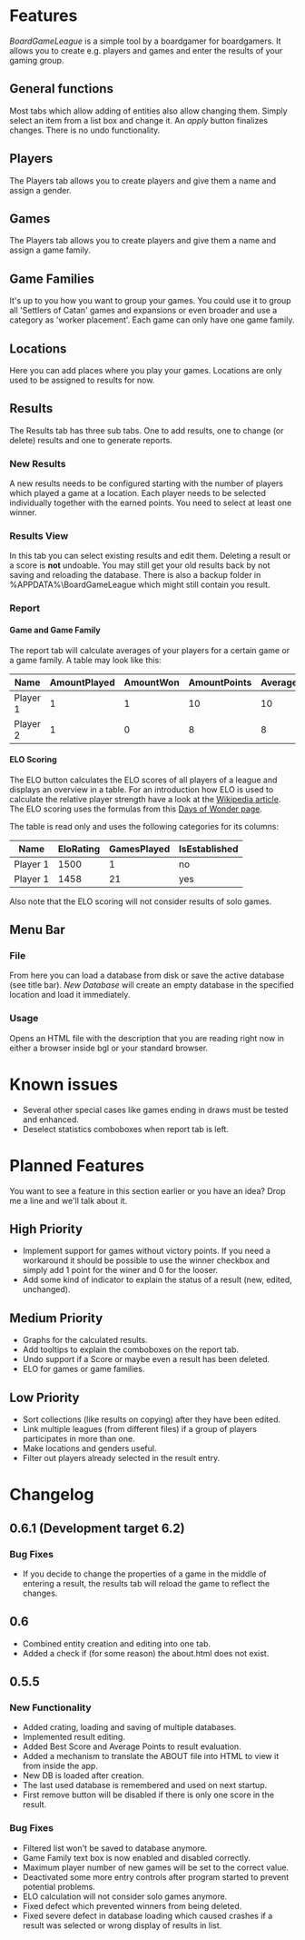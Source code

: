 # Features

_BoardGameLeague_ is a simple tool by a boardgamer for boardgamers. It allows you to create e.g. players and
games and enter the results of your gaming group.

## General functions

Most tabs which allow adding of entities also allow changing them. Simply select an item from a list box and
change it. An _apply_ button finalizes changes. There is no undo functionality.

## Players

The Players tab allows you to create players and give them a name and assign a gender.

## Games

The Players tab allows you to create players and give them a name and assign a game family.

## Game Families

It's up to you how you want to group your games. You could use it to group all 'Settlers of Catan' games and expansions
or even broader and use a category as 'worker placement'. Each game can only have one game family.

## Locations

Here you can add places where you play your games. Locations are only used to be assigned to results for now.

## Results

The Results tab has three sub tabs. One to add results, one to change (or delete) results and one to generate reports.

### New Results

A new results needs to be configured starting with the number of players which played a game at a location. Each player needs to 
be selected individually together with the earned points. You need to select at least one winner.

### Results View

In this tab you can select existing results and edit them. Deleting a result or a score is **not** undoable. You may still get your old results back by
not saving and reloading the database. There is also a backup folder in %APPDATA%\BoardGameLeague which might still contain you result.

### Report

#### Game and Game Family

The report tab will calculate averages of your players for a certain game or a game family. A table may look like this:

| Name     | AmountPlayed | AmountWon | AmountPoints | AveragePoints | PercentageWon | BestScore |
|----------|--------------|-----------|--------------|---------------|---------------|-----------|
| Player 1 | 1            | 1         | 10           | 10            | 100           | 10        |
| Player 2 | 1            | 0         | 8            | 8             | 0             | 8         |

#### ELO Scoring

The ELO button calculates the ELO scores of all players of a league and displays an overview in a table. For an introduction
how ELO is used to calculate the relative player strength have a look at the [Wikipedia article](https://en.wikipedia.org/wiki/Elo_rating_system).
The ELO scoring uses the formulas from this [Days of Wonder page](https://www.daysofwonder.com/online/en/play/ranking/). 

The table is read only and uses the following categories for its columns:

| Name     | EloRating | GamesPlayed | IsEstablished |
|----------|-----------|-------------|---------------|
| Player 1 | 1500      |1            | no            |
| Player 1 | 1458      |21           | yes           |

Also note that the ELO scoring will not consider results of solo games.

## Menu Bar

### File

From here you can load a database from disk or save the active database (see title bar). *New Database* will create an empty database in the 
specified location and load it immediately.

### Usage

Opens an HTML file with the description that you are reading right now in either a browser inside bgl or your standard browser.

# Known issues

* Several other special cases like games ending in draws must be tested and enhanced.
* Deselect statistics comboboxes when report tab is left.

# Planned Features

You want to see a feature in this section earlier or you have an idea? Drop me a line and we'll talk about it.

## High Priority

* Implement support for games without victory points. If you need a workaround it should be possible to use the
  winner checkbox and simply add 1 point for the winer and 0 for the looser.
* Add some kind of indicator to explain the status of a result (new, edited, unchanged).

## Medium Priority

* Graphs for the calculated results.
* Add tooltips to explain the comboboxes on the report tab.
* Undo support if a Score or maybe even a result has been deleted.
* ELO for games or game families.

## Low Priority

* Sort collections (like results on copying) after they have been edited.
* Link multiple leagues (from different files) if a group of players participates in more than one.
* Make locations and genders useful.
* Filter out players already selected in the result entry.

# Changelog

## 0.6.1 (Development target 6.2)

### Bug Fixes

* If you decide to change the properties of a game in the middle of entering a result, the results tab will reload the game to reflect the changes.

## 0.6

* Combined entity creation and editing into one tab.
* Added a check if (for some reason) the about.html does not exist.

## 0.5.5

### New Functionality

* Added crating, loading and saving of multiple databases.
* Implemented result editing.
* Added Best Score and Average Points to result evaluation.
* Added a mechanism to translate the ABOUT file into HTML to view it from inside the app.
* New DB is loaded after creation.
* The last used database is remembered and used on next startup.
* First remove button will be disabled if there is only one score in the result.

### Bug Fixes

* Filtered list won't be saved to database anymore.
* Game Family text box is now enabled and disabled correctly.
* Maximum player number of new games will be set to the correct value.
* Deactivated some more entry controls after program started to prevent potential problems.
* ELO calculation will not consider solo games anymore.
* Fixed defect which prevented winners from being deleted.
* Fixed severe defect in database loading which caused crashes if a result was selected or wrong display of results in list.

